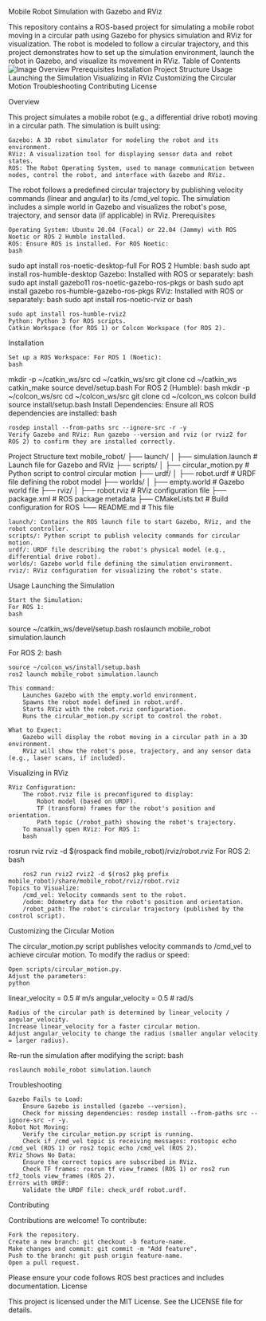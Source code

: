 Mobile Robot Simulation with Gazebo and RViz

This repository contains a ROS-based project for simulating a mobile robot moving in a circular path using Gazebo for physics simulation and RViz for visualization. The robot is modeled to follow a circular trajectory, and this project demonstrates how to set up the simulation environment, launch the robot in Gazebo, and visualize its movement in RViz.
Table of Contents
![Image](https://github.com/user-attachments/assets/a99f2f26-03ef-470b-b788-d869fbe0a886)
    Overview
    Prerequisites
    Installation
    Project Structure
    Usage
        Launching the Simulation
        Visualizing in RViz
    Customizing the Circular Motion
    Troubleshooting
    Contributing
    License

Overview

This project simulates a mobile robot (e.g., a differential drive robot) moving in a circular path. The simulation is built using:

    Gazebo: A 3D robot simulator for modeling the robot and its environment.
    RViz: A visualization tool for displaying sensor data and robot states.
    ROS: The Robot Operating System, used to manage communication between nodes, control the robot, and interface with Gazebo and RViz.

The robot follows a predefined circular trajectory by publishing velocity commands (linear and angular) to its /cmd_vel topic. The simulation includes a simple world in Gazebo and visualizes the robot's pose, trajectory, and sensor data (if applicable) in RViz.
Prerequisites

    Operating System: Ubuntu 20.04 (Focal) or 22.04 (Jammy) with ROS Noetic or ROS 2 Humble installed.
    ROS: Ensure ROS is installed. For ROS Noetic:
    bash

sudo apt install ros-noetic-desktop-full
For ROS 2 Humble:
bash
sudo apt install ros-humble-desktop
Gazebo: Installed with ROS or separately:
bash
sudo apt install gazebo11 ros-noetic-gazebo-ros-pkgs
or
bash
sudo apt install gazebo ros-humble-gazebo-ros-pkgs
RViz: Installed with ROS or separately:
bash
sudo apt install ros-noetic-rviz
or
bash

    sudo apt install ros-humble-rviz2
    Python: Python 3 for ROS scripts.
    Catkin Workspace (for ROS 1) or Colcon Workspace (for ROS 2).

Installation

    Set up a ROS Workspace: For ROS 1 (Noetic):
    bash

mkdir -p ~/catkin_ws/src
cd ~/catkin_ws/src
git clone <repository-url>
cd ~/catkin_ws
catkin_make
source devel/setup.bash
For ROS 2 (Humble):
bash
mkdir -p ~/colcon_ws/src
cd ~/colcon_ws/src
git clone <repository-url>
cd ~/colcon_ws
colcon build
source install/setup.bash
Install Dependencies: Ensure all ROS dependencies are installed:
bash

    rosdep install --from-paths src --ignore-src -r -y
    Verify Gazebo and RViz: Run gazebo --version and rviz (or rviz2 for ROS 2) to confirm they are installed correctly.

Project Structure
text
mobile_robot/
├── launch/
│   ├── simulation.launch  # Launch file for Gazebo and RViz
├── scripts/
│   ├── circular_motion.py # Python script to control circular motion
├── urdf/
│   ├── robot.urdf         # URDF file defining the robot model
├── worlds/
│   ├── empty.world        # Gazebo world file
├── rviz/
│   ├── robot.rviz         # RViz configuration file
├── package.xml            # ROS package metadata
├── CMakeLists.txt         # Build configuration for ROS
└── README.md              # This file

    launch/: Contains the ROS launch file to start Gazebo, RViz, and the robot controller.
    scripts/: Python script to publish velocity commands for circular motion.
    urdf/: URDF file describing the robot's physical model (e.g., differential drive robot).
    worlds/: Gazebo world file defining the simulation environment.
    rviz/: RViz configuration for visualizing the robot's state.

Usage
Launching the Simulation

    Start the Simulation:
    For ROS 1:
    bash

source ~/catkin_ws/devel/setup.bash
roslaunch mobile_robot simulation.launch

For ROS 2:
bash

    source ~/colcon_ws/install/setup.bash
    ros2 launch mobile_robot simulation.launch

    This command:
        Launches Gazebo with the empty.world environment.
        Spawns the robot model defined in robot.urdf.
        Starts RViz with the robot.rviz configuration.
        Runs the circular_motion.py script to control the robot.

    What to Expect:
        Gazebo will display the robot moving in a circular path in a 3D environment.
        RViz will show the robot's pose, trajectory, and any sensor data (e.g., laser scans, if included).

Visualizing in RViz

    RViz Configuration:
        The robot.rviz file is preconfigured to display:
            Robot model (based on URDF).
            TF (transform) frames for the robot's position and orientation.
            Path topic (/robot_path) showing the robot's trajectory.
        To manually open RViz: For ROS 1:
        bash

rosrun rviz rviz -d $(rospack find mobile_robot)/rviz/robot.rviz
For ROS 2:
bash

        ros2 run rviz2 rviz2 -d $(ros2 pkg prefix mobile_robot)/share/mobile_robot/rviz/robot.rviz
    Topics to Visualize:
        /cmd_vel: Velocity commands sent to the robot.
        /odom: Odometry data for the robot's position and orientation.
        /robot_path: The robot's circular trajectory (published by the control script).

Customizing the Circular Motion

The circular_motion.py script publishes velocity commands to /cmd_vel to achieve circular motion. To modify the radius or speed:

    Open scripts/circular_motion.py.
    Adjust the parameters:
    python

linear_velocity = 0.5  # m/s
angular_velocity = 0.5  # rad/s

    Radius of the circular path is determined by linear_velocity / angular_velocity.
    Increase linear_velocity for a faster circular motion.
    Adjust angular_velocity to change the radius (smaller angular velocity = larger radius).

Re-run the simulation after modifying the script:
bash

    roslaunch mobile_robot simulation.launch

Troubleshooting

    Gazebo Fails to Load:
        Ensure Gazebo is installed (gazebo --version).
        Check for missing dependencies: rosdep install --from-paths src --ignore-src -r -y.
    Robot Not Moving:
        Verify the circular_motion.py script is running.
        Check if /cmd_vel topic is receiving messages: rostopic echo /cmd_vel (ROS 1) or ros2 topic echo /cmd_vel (ROS 2).
    RViz Shows No Data:
        Ensure the correct topics are subscribed in RViz.
        Check TF frames: rosrun tf view_frames (ROS 1) or ros2 run tf2_tools view_frames (ROS 2).
    Errors with URDF:
        Validate the URDF file: check_urdf robot.urdf.

Contributing

Contributions are welcome! To contribute:

    Fork the repository.
    Create a new branch: git checkout -b feature-name.
    Make changes and commit: git commit -m "Add feature".
    Push to the branch: git push origin feature-name.
    Open a pull request.

Please ensure your code follows ROS best practices and includes documentation.
License

This project is licensed under the MIT License. See the LICENSE file for details.
